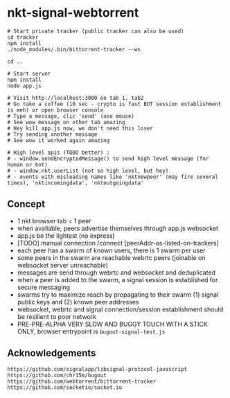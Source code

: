 # nkt-signal-webtorrent

```
# Start private tracker (public tracker can also be used)
cd tracker
npm install
./node_modules/.bin/bittorrent-tracker --ws

cd ..

# Start server
npm install
node app.js

# Visit http://localhost:3000 on tab 1, tab2
# Go take a coffee (10 sec - crypto is fast BUT session establishment is meh) or open browser console
# Type a message, clic 'send' (use mouse)
# See wow message on other tab amazing
# Hey kill app.js now, we don't need this loser
# Try sending another message
# See wow it worked again amazing

# High level apis (TODO better) :
# - window.sendEncryptedMessage() to send high level message (for human or bot)
# - window.nkt.userList (not so high level, but hey)
# - events with misleading names like 'nktnewpeer' (may fire several times), 'nktincomingdata', 'nktoutgoingdata' 
```

## Concept

- 1 nkt browser tab = 1 peer
- when available, peers advertise themselves through app.js websocket
- app.js be the lightest (no express)
- [TODO] manual connection /connect [peerAddr-as-listed-on-trackers]
- each peer has a swarm of known users, there is 1 swarm per user
- some peers in the swarm are reachable webrtc peers (joinable on websocket server unreachable)
- messages are send through webrtc and websocket and deduplicated
- when a peer is added to the swarm, a signal session is established for secure messaging
- swarms try to maximize reach by propagating to their swarm (1) signal public keys and (2) known peer addresses
- websocket, webrtc and signal connection/session establishment should be resilient to poor network
- PRE-PRE-ALPHA VERY SLOW AND BUGGY TOUCH WITH A STICK ONLY, browser entrypoint is `bugout-signal-test.js`

## Acknowledgements

```
https://github.com/signalapp/libsignal-protocol-javascript
https://github.com/chr15m/bugout
https://github.com/webtorrent/bittorrent-tracker
https://github.com/socketio/socket.io
```
